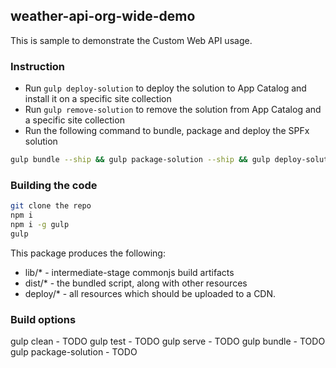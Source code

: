 ## weather-api-org-wide-demo

This is sample to demonstrate the Custom Web API usage.

### Instruction
* Run ```gulp deploy-solution``` to deploy the solution to App Catalog and install it on a specific site collection
* Run ```gulp remove-solution``` to remove the solution from App Catalog and a specific site collection
* Run the following command to bundle, package and deploy the SPFx solution

```bash
gulp bundle --ship && gulp package-solution --ship && gulp deploy-solution
```
### Building the code

```bash
git clone the repo
npm i
npm i -g gulp
gulp
```

This package produces the following:

* lib/* - intermediate-stage commonjs build artifacts
* dist/* - the bundled script, along with other resources
* deploy/* - all resources which should be uploaded to a CDN.

### Build options

gulp clean - TODO
gulp test - TODO
gulp serve - TODO
gulp bundle - TODO
gulp package-solution - TODO
